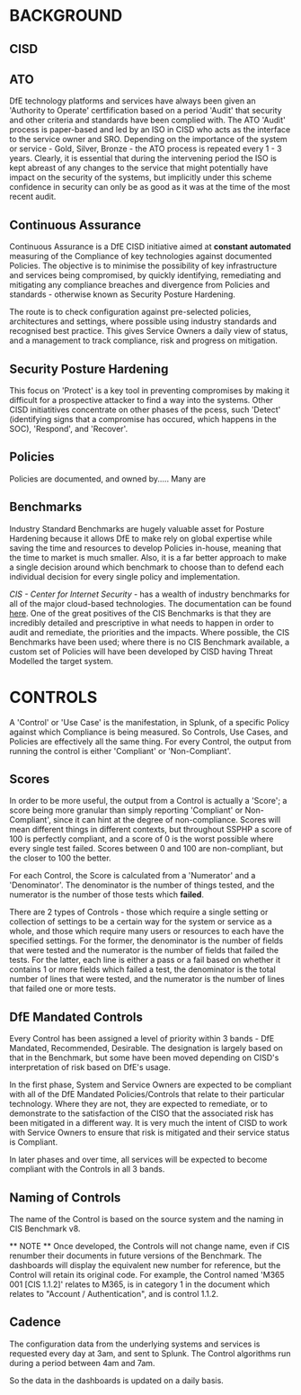 # BACKGROUND


## CISD



## ATO
DfE technology platforms and services have always been given an 'Authority to Operate' certfification based on a period 'Audit' that security and other criteria and standards have been complied with. The ATO 'Audit' process is paper-based and led by an ISO in CISD who acts as the interface to the service owner and SRO. Depending on the importance of the system or service - Gold, Silver, Bronze - the ATO process is repeated every 1 - 3 years. Clearly, it is essential that during the intervening period the ISO is kept abreast of any changes to the service that might potentially have impact on the security of the systems, but implicitly under this scheme confidence in security can only be as good as it was at the time of the most recent audit.


## Continuous Assurance
Continuous Assurance is a DfE CISD initiative aimed at **constant automated** measuring of the Compliance of key technologies against documented Policies. The objective is to minimise the possibility of key infrastructure and services being compromised, by quickly identifying, remediating and mitigating any compliance breaches and divergence from Policies and standards - otherwise known as Security Posture Hardening. 

The route is to check configuration against pre-selected policies, architectures and settings, where possible using industry standards and recognised best practice. This gives Service Owners a daily view of status, and a management to track compliance, risk and progress on mitigation.


## Security Posture Hardening
This focus on 'Protect' is a key tool in preventing compromises by making it difficult for a prospective attacker to find a way into the systems. Other CISD initiatitives concentrate on other phases of the pcess, such 'Detect' (identifying signs that a compromise has occured, which happens in the SOC), 'Respond', and 'Recover'.


## Policies
Policies are documented, and owned by..... Many are 



## Benchmarks
Industry Standard Benchmarks are hugely valuable asset for Posture Hardening because it allows DfE to make rely on global expertise while saving the time and resources to develop Policies in-house, meaning that the time to market is much smaller. Also, it is a far better approach to make a single decision around which benchmark to choose than to defend each individual decision for every single policy and implementation.

*CIS - Center for Internet Security* - has a wealth of industry benchmarks for all of the major cloud-based technologies. The documentation can be found [here](https://downloads.cisecurity.org/#/). One of the great positives of the CIS Benchmarks is that they are incredibly detailed and prescriptive in what needs to happen in order to audit and remediate, the priorities and the impacts. Where possible, the CIS Benchmarks have been used; where there is no CIS Benchmark available, a custom set of Policies will have been developed by CISD having Threat Modelled the target system.


# CONTROLS

A 'Control' or 'Use Case' is the manifestation, in Splunk, of a specific Policy against which Compliance is being measured. So Controls, Use Cases, and Policies are effectively all the same thing. For every Control, the output from running the control is either 'Compliant' or 'Non-Compliant'.


## Scores
In order to be more useful, the output from a Control is actually a 'Score'; a score being more granular than simply reporting 'Compliant' or Non-Compliant', since it can hint at the degree of non-compliance. Scores will mean different things in different contexts, but throughout SSPHP a score of 100 is perfectly compliant, and a score of 0 is the worst possible where every single test failed. Scores between 0 and 100 are non-compliant, but the closer to 100 the better.

For each Control, the Score is calculated from a 'Numerator' and a 'Denominator'. The denominator is the number of things tested, and the numerator is the number of those tests which **failed**.

There are 2 types of Controls - those which require a single setting or collection of settings to be a certain way for the system or service as a whole, and those which require many users or resources to each have the specified settings. For the former, the denominator is the number of fields that were tested and the numerator is the number of fields that failed the tests. For the latter, each line is either a pass or a fail based on whether it contains 1 or more fields which failed a test, the denominator is the total number of lines that were tested, and the numerator is the number of lines that failed one or more tests.


## DfE Mandated Controls
Every Control has been assigned a level of priority within 3 bands - DfE Mandated, Recommended, Desirable. The designation is largely based on that in the Benchmark, but some have been moved depending on CISD's interpretation of risk based on DfE's usage.

In the first phase, System and Service Owners are expected to be compliant with all of the DfE Mandated Policies/Controls that relate to their particular technology. Where they are not, they are expected to remediate, or to demonstrate to the satisfaction of the CISO that the associated risk has been mitigated in a different way. It is very much the intent of CISD to work with Service Owners to ensure that risk is mitigated and their service status is Compliant.

In later phases and over time, all services will be expected to become compliant with the Controls in all 3 bands.


## Naming of Controls
The name of the Control is based on the source system and the naming in CIS Benchmark v8. 

** NOTE ** Once developed, the Controls will not change name, even if CIS renumber their documents in future versions of the Benchmark. The dashboards will display the equivalent new number for reference, but the Control will retain its original code. For example, the Control named 'M365 001 [CIS 1.1.2]' relates to M365, is in category 1 in the document which relates to "Account / Authentication", and is control 1.1.2.


## Cadence
The configuration data from the underlying systems and services is requested every day at 3am, and sent to Splunk. The Control algorithms run during a period between 4am and 7am.

So the data in the dashboards is updated on a daily basis.